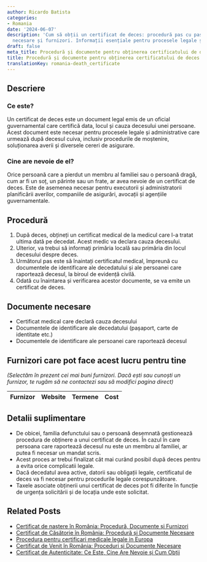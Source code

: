```yaml
---
author: Ricardo Batista
categories:
- Romania
date: '2024-06-07'
description: 'Cum să obții un certificat de deces: procedură pas cu pas, documente
  necesare și furnizori. Informații esențiale pentru procesele legale și administrative.'
draft: false
meta_title: Procedură și documente pentru obținerea certificatului de deces
title: Procedură și documente pentru obținerea certificatului de deces
translationKey: romania-death_certificate
---
```



## Descriere
### Ce este?
Un certificat de deces este un document legal emis de un oficial guvernamental care certifică data, locul și cauza decesului unei persoane. Acest document este necesar pentru procesele legale și administrative care urmează după decesul cuiva, inclusiv procedurile de moștenire, soluționarea averii și diversele cereri de asigurare.

### Cine are nevoie de el?
Orice persoană care a pierdut un membru al familiei sau o persoană dragă, cum ar fi un soț, un părinte sau un frate, ar avea nevoie de un certificat de deces. Este de asemenea necesar pentru executorii și administratorii planificării averilor, companiile de asigurări, avocații și agențiile guvernamentale.

## Procedură
1. După deces, obțineți un certificat medical de la medicul care l-a tratat ultima dată pe decedat. Acest medic va declara cauza decesului.
2. Ulterior, va trebui să informați primăria locală sau primăria din locul decesului despre deces.
3. Următorul pas este să înaintați certificatul medical, împreună cu documentele de identificare ale decedatului și ale persoanei care raportează decesul, la biroul de evidență civilă.
4. Odată cu înaintarea și verificarea acestor documente, se va emite un certificat de deces.

## Documente necesare
- Certificat medical care declară cauza decesului
- Documentele de identificare ale decedatului (pașaport, carte de identitate etc.)
- Documentele de identificare ale persoanei care raportează decesul

## Furnizori care pot face acest lucru pentru tine

_(Selectăm în prezent cei mai buni furnizori. Dacă ești sau cunoști un furnizor, te rugăm să ne contactezi sau să modifici pagina direct)_

| Furnizor        |     Website     |     Termene      |       Cost       |
| :-------------: | :-------------: |  :-------------: | :-------------: |

## Detalii suplimentare
- De obicei, familia defunctului sau o persoană desemnată gestionează procedura de obținere a unui certificat de deces. În cazul în care persoana care raportează decesul nu este un membru al familiei, ar putea fi necesar un mandat scris.
- Acest proces ar trebui finalizat cât mai curând posibil după deces pentru a evita orice complicatii legale.
- Dacă decedatul avea active, datorii sau obligații legale, certificatul de deces va fi necesar pentru procedurile legale corespunzătoare.
- Taxele asociate obținerii unui certificat de deces pot fi diferite în funcție de urgența solicitării și de locația unde este solicitat.


## Related Posts

- [Certificat de naștere în România: Procedură, Documente și Furnizori](https://tramitit.com/ro/guides/romania/certificat_de_nastere/)
- [Certificat de Căsătorie în România: Procedură și Documente Necesare](https://tramitit.com/ro/guides/romania/certificat_de_casatorie/)
- [Procedura pentru certificari medicale legale in Europa](https://tramitit.com/ro/guides/romania/institut_legal_medical/)
- [Certificat de Venit în România: Proceduri și Documente Necesare](https://tramitit.com/ro/guides/romania/adeverinta_de_venit/)
- [Certificat de Autenticitate: Ce Este, Cine Are Nevoie și Cum Obții](https://tramitit.com/ro/guides/romania/adeverinta_de_autenticitate/)